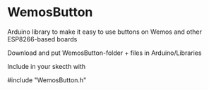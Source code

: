 # WemosButton
Arduino library to make it easy to use buttons on Wemos and other ESP8266-based boards

Download and put WemosButton-folder + files in Arduino/Libraries

Include in your skecth with 

#include "WemosButton.h"

